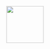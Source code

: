 <div id="header" align="center">
  <img src="https://psv4.userapi.com/c237231/u140156884/docs/d40/bd283aa938e0/nekromant-za-kompom.gif?extra=HDSru856IQknHPRl0xOXqyaCZDPp1uZmPCcPOetWKcMKpfBhhAqUSVjEcj_Cl1MGkf_f3f6at3FDnT1H7PzyTr8-r0SHlG3w1Qv0WfsjlWktRQy_mZeA5RvF2x52mfaOOM6lc1_g57j2aMzhj3UZumdeSA" width="100"/>
</div>
